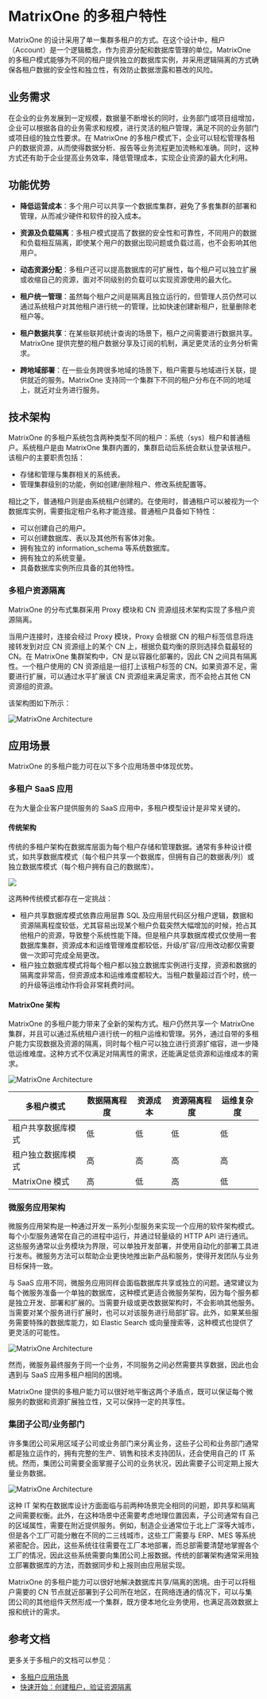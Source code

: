 # MatrixOne 的多租户特性

MatrixOne 的设计采用了单一集群多租户的方式。在这个设计中，租户（Account）是一个逻辑概念，作为资源分配和数据库管理的单位。MatrixOne 的多租户模式能够为不同的租户提供独立的数据库实例，并采用逻辑隔离的方式确保各租户数据的安全性和独立性，有效防止数据泄露和篡改的风险。

## 业务需求

在企业的业务发展到一定规模，数据量不断增长的同时，业务部门或项目组增加，企业可以根据各自的业务需求和规模，进行灵活的租户管理，满足不同的业务部门或项目组的独立性要求。在 MatrixOne 的多租户模式下，企业可以轻松管理各租户的数据资源，从而使得数据分析、报告等业务流程更加流畅和准确。同时，这种方式还有助于企业提高业务效率，降低管理成本，实现企业资源的最大化利用。

## 功能优势

- **降低运营成本**：多个用户可以共享一个数据库集群，避免了多套集群的部署和管理，从而减少硬件和软件的投入成本。

- **资源及负载隔离**：多租户模式提高了数据的安全性和可靠性，不同用户的数据和负载相互隔离，即使某个用户的数据出现问题或负载过高，也不会影响其他用户。

- **动态资源分配**：多租户还可以提高数据库的可扩展性，每个租户可以独立扩展或收缩自己的资源，面对不同级别的负载可以实现资源使用的最大化。

- **租户统一管理**：虽然每个租户之间是隔离且独立运行的，但管理人员仍然可以通过系统租户对其他租户进行统一的管理，比如快速创建新租户，批量删除老租户等。

- **租户数据共享**：在某些联邦统计查询的场景下，租户之间需要进行数据共享。MatrixOne 提供完整的租户数据分享及订阅的机制，满足更灵活的业务分析需求。

- **跨地域部署**：在一些业务跨很多地域的场景下，租户需要与地域进行关联，提供就近的服务。MatrixOne 支持同一个集群下不同的租户分布在不同的地域上，就近对业务进行服务。

## 技术架构

MatrixOne 的多租户系统包含两种类型不同的租户：系统（sys）租户和普通租户。系统租户是由 MatrixOne 集群内置的，集群启动后系统会默认登录该租户。该租户的主要职责包括：

- 存储和管理与集群相关的系统表。
- 管理集群级别的功能，例如创建/删除租户、修改系统配置等。

相比之下，普通租户则是由系统租户创建的。在使用时，普通租户可以被视为一个数据库实例，需要指定租户名称才能连接。普通租户具备如下特性：

- 可以创建自己的用户。
- 可以创建数据库、表以及其他所有客体对象。
- 拥有独立的 information_schema 等系统数据库。
- 拥有独立的系统变量。
- 具备数据库实例所应具备的其他特性。

### 多租户资源隔离

MatrixOne 的分布式集群采用 Proxy 模块和 CN 资源组技术架构实现了多租户资源隔离。

当用户连接时，连接会经过 Proxy 模块，Proxy 会根据 CN 的租户标签信息将连接转发到对应 CN 资源组上的某个 CN 上，根据负载均衡的原则选择负载最轻的 CN。在 MatrixOne 集群架构中，CN 是以容器化部署的，因此 CN 之间具有隔离性。一个租户使用的 CN 资源组是一组打上该租户标签的 CN。如果资源不足，需要进行扩展，可以通过水平扩展该 CN 资源组来满足需求，而不会抢占其他 CN 资源组的资源。

该架构图如下所示：

![MatrixOne Architecture](https://github.com/matrixorigin/artwork/blob/main/docs/overview/multi-account-proxy.png?raw=true)

## 应用场景

MatrixOne 的多租户能力可在以下多个应用场景中体现优势。

### 多租户 SaaS 应用

在为大量企业客户提供服务的 SaaS 应用中，多租户模型设计是非常关键的。

#### 传统架构

传统的多租户架构在数据库层面为每个租户存储和管理数据。通常有多种设计模式，如共享数据库模式（每个租户共享一个数据库，但拥有自己的数据表/列）或独立数据库模式（每个租户拥有自己的数据库）。

![](https://github.com/matrixorigin/artwork/blob/main/docs/overview/traditional-arch.png?raw=true)

这两种传统模式都存在一定挑战：

- 租户共享数据库模式依靠应用层靠 SQL 及应用层代码区分租户逻辑，数据和资源隔离程度较低，尤其容易出现某个租户负载突然大幅增加的时候，抢占其他租户的资源，导致整个系统性能下降。但是租户共享数据库模式仅使用一套数据库集群，资源成本和运维管理难度都较低，升级/扩容/应用改动都仅需要做一次即可完成全局更改。
- 租户独立数据库模式将每个租户都以独立数据库实例进行支撑，资源和数据的隔离度非常高，但资源成本和运维难度都较大。当租户数量超过百个时，统一的升级等运维动作将会非常耗费时间。

#### MatrixOne 架构

MatrixOne 的多租户能力带来了全新的架构方式。租户仍然共享一个 MatrixOne 集群，并且可以通过系统租户进行统一的租户运维和管理。另外，通过自带的多租户能力实现数据及资源的隔离，同时每个租户可以独立进行资源扩缩容，进一步降低运维难度。这种方式不仅满足对隔离性的需求，还能满足低资源和运维成本的需求。

![MatrixOne Architecture](https://github.com/matrixorigin/artwork/blob/main/docs/overview/mo-account-arch.png?raw=true)

|多租户模式|数据隔离程度|资源成本|资源隔离程度|运维复杂度|
|---|---|---|---|---|
|租户共享数据库模式|低|低|低|低|
|租户独立数据库模式|高|高|高|高|
|MatrixOne 模式|高|低|高|低|

### 微服务应用架构

微服务应用架构是一种通过开发一系列小型服务来实现一个应用的软件架构模式。每个小型服务通常在自己的进程中运行，并通过轻量级的 HTTP API 进行通讯。这些服务通常以业务模块为界限，可以单独开发部署，并使用自动化的部署工具进行发布。微服务方法可以帮助企业更快地推出新产品和服务，使得开发团队与业务目标保持一致。

与 SaaS 应用不同，微服务应用同样会面临数据库共享或独立的问题。通常建议为每个微服务准备一个单独的数据库，这种模式更适合微服务架构，因为每个服务都是独立开发、部署和扩展的。当需要升级或更改数据架构时，不会影响其他服务。当需要对某个服务进行扩展时，也可以对该服务进行局部扩容。此外，如果某些服务需要特殊的数据库能力，如 Elastic Search 或向量搜索等，这种模式也提供了更灵活的可能性。

![MatrixOne Architecture](https://github.com/matrixorigin/artwork/blob/main/docs/overview/microservice-arch.png?raw=true)

然而，微服务最终服务于同一个业务，不同服务之间必然需要共享数据，因此也会遇到与 SaaS 应用多租户相同的困境。

MatrixOne 提供的多租户能力可以很好地平衡这两个矛盾点，既可以保证每个微服务的数据和资源扩展独立性，又可以保持一定的共享性。

### 集团子公司/业务部门

许多集团公司采用区域子公司或业务部门来分离业务，这些子公司和业务部门通常都是独立运作的，拥有完整的生产、销售和技术支持团队，还会使用自己的 IT 系统。然而，集团公司需要全面掌握子公司的业务状况，因此需要子公司定期上报大量业务数据。

![MatrixOne Architecture](https://github.com/matrixorigin/artwork/blob/main/docs/overview/business.png?raw=true)

这种 IT 架构在数据库设计方面面临与前两种场景完全相同的问题，即共享和隔离之间需要权衡。此外，在这种场景中还需要考虑地理位置因素，子公司通常有自己的区域属性，需要在附近提供服务。例如，制造企业通常位于北上广深等大城市，但是各个工厂可能分散在不同的二三线城市，这些工厂需要与 ERP、MES 等系统紧密配合。因此，这些系统往往需要在工厂本地部署，而总部需要清楚地掌握各个工厂的情况，因此这些系统需要向集团公司上报数据。传统的部署架构通常采用独立部署数据库的方法，而数据同步和上报则由应用层实现。

MatrixOne 的多租户能力可以很好地解决数据库共享/隔离的困境。由于可以将租户需要的 CN 节点就近部署到子公司所在地区，在网络连通的情况下，可以与集团公司的其他组件天然形成一个集群，既方便本地化业务使用，也满足高效数据上报和统计的需求。

## 参考文档

更多关于多租户的文档可以参见：

- [多租户应用场景](../../Security/app-scenarios.md)
- [快速开始：创建租户，验证资源隔离](../../Security/how-tos/quick-start-create-account.md)
